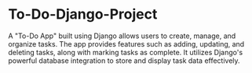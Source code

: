 # To-Do-Django-Project
A "To-Do App" built using Django allows users to create, manage, and organize tasks. The app provides features such as adding, updating, and deleting tasks, along with marking tasks as complete. It utilizes Django's powerful database integration to store and display task data effectively.
